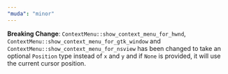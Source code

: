 ```yaml
---
"muda": "minor"
---
```


**Breaking Change**: `ContextMenu::show_context_menu_for_hwnd`, `ContextMenu::show_context_menu_for_gtk_window` and `ContextMenu::show_context_menu_for_nsview` has been changed to take an optional `Position` type instead of `x` and `y` and if `None` is provided, it will use the current cursor position.
